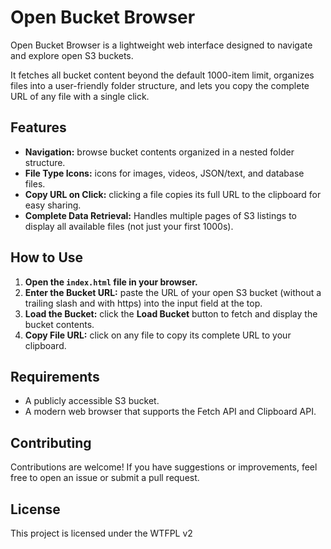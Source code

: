 # Open Bucket Browser

Open Bucket Browser is a lightweight web interface designed to navigate and explore open S3 buckets.

It fetches all bucket content beyond the default 1000-item limit, organizes files into a user-friendly folder structure, and lets you copy the complete URL of any file with a single click.

## Features

- **Navigation:** browse bucket contents organized in a nested folder structure.
- **File Type Icons:** icons for images, videos, JSON/text, and database files.
- **Copy URL on Click:** clicking a file copies its full URL to the clipboard for easy sharing.
- **Complete Data Retrieval:** Handles multiple pages of S3 listings to display all available files (not just your first 1000s).

## How to Use

1. **Open the `index.html` file in your browser.**
2. **Enter the Bucket URL:** paste the URL of your open S3 bucket (without a trailing slash and with https) into the input field at the top.
3. **Load the Bucket:** click the **Load Bucket** button to fetch and display the bucket contents.
4. **Copy File URL:** click on any file to copy its complete URL to your clipboard.

## Requirements

- A publicly accessible S3 bucket.
- A modern web browser that supports the Fetch API and Clipboard API.

## Contributing

Contributions are welcome! If you have suggestions or improvements, feel free to open an issue or submit a pull request.

## License

This project is licensed under the WTFPL v2
